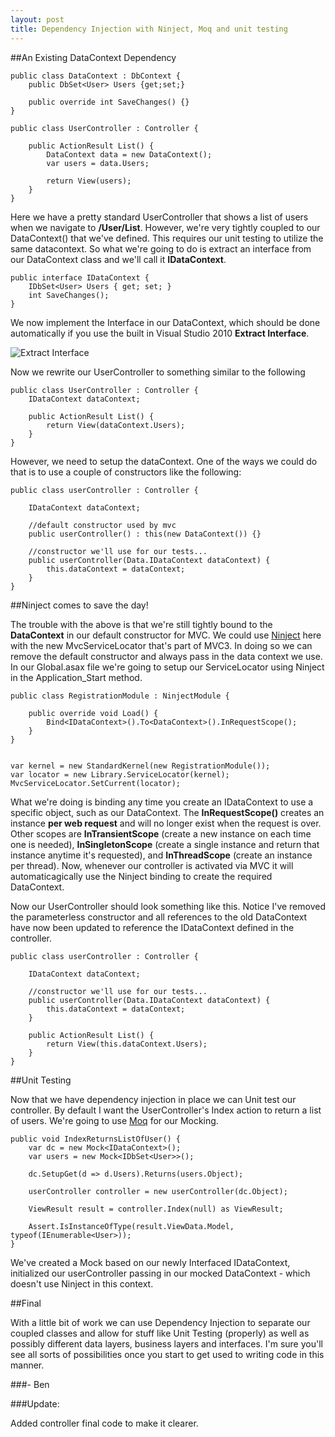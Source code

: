 ```yaml
---
layout: post
title: Dependency Injection with Ninject, Moq and unit testing
---
```


##An Existing DataContext Dependency

    public class DataContext : DbContext {
        public DbSet<User> Users {get;set;}
    
        public override int SaveChanges() {}
    }

    public class UserController : Controller {
    
        public ActionResult List() {
            DataContext data = new DataContext();
            var users = data.Users;
    
            return View(users);
        }
    }


Here we have a pretty standard UserController that shows a list of users when we navigate to <strong>/User/List</strong>.
However, we're very tightly coupled to our DataContext() that we've defined. This requires our unit testing to utilize the same datacontext. So what we're going to do is extract an interface from our DataContext class and we'll call it <strong>IDataContext</strong>.

    public interface IDataContext {
        IDbSet<User> Users { get; set; }
        int SaveChanges();
    }


We now implement the Interface in our DataContext, which should be done automatically if you use the built in Visual Studio 2010 <strong>Extract Interface</strong>.

<img src="http://aws.buildstarted.com/extractinterface.png" alt="Extract Interface" title="" />

Now we rewrite our UserController to something similar to the following

    public class UserController : Controller {
        IDataContext dataContext;
    
        public ActionResult List() {
            return View(dataContext.Users);
        }
    }


However, we need to setup the dataContext. One of the ways we could do that is to use a couple of constructors like the following:

    public class userController : Controller {
    
        IDataContext dataContext;
    
        //default constructor used by mvc
        public userController() : this(new DataContext()) {}
    
        //constructor we'll use for our tests...
        public userController(Data.IDataContext dataContext) {
            this.dataContext = dataContext;
        }
    }


##Ninject comes to save the day!

The trouble with the above is that we're still tightly bound to the <strong>DataContext</strong> in our default constructor for MVC. We could use <a href='http://ninject.org/' target='&#95;new'>Ninject</a> here with the new MvcServiceLocator that's part of MVC3. In doing so we can remove the default constructor and always pass in the data context we use. In our Global.asax file we're going to setup our ServiceLocator using Ninject in the Application&#95;Start method.

    public class RegistrationModule : NinjectModule {
    
        public override void Load() {
            Bind<IDataContext>().To<DataContext>().InRequestScope();
        }
    }


    var kernel = new StandardKernel(new RegistrationModule());
    var locator = new Library.ServiceLocator(kernel);
    MvcServiceLocator.SetCurrent(locator);


What we're doing is binding any time you create an IDataContext to use a specific object, such as our DataContext. The <strong>InRequestScope()</strong> creates an instance <strong>per web request</strong> and will no longer exist when the request is over. Other scopes are <strong>InTransientScope</strong> (create a new instance on each time one is needed), <strong>InSingletonScope</strong> (create a single instance and return that instance anytime it's requested), and <strong>InThreadScope</strong> (create an instance per thread). Now, whenever our controller is activated via MVC it will automaticagically use the Ninject binding to create the required DataContext.

Now our UserController should look something like this. Notice I've removed the parameterless constructor and all references to the old DataContext have now been updated to reference the IDataContext defined in the controller.

    public class userController : Controller {
    
        IDataContext dataContext;
    
        //constructor we'll use for our tests...
        public userController(Data.IDataContext dataContext) {
            this.dataContext = dataContext;
        }

        public ActionResult List() {
            return View(this.dataContext.Users);
        }
    }


##Unit Testing

Now that we have dependency injection in place we can Unit test our controller. By default I want the UserController's Index action to return a list of users. We're going to use <a href='http://code.google.com/p/moq/' target='&#95;new'>Moq</a> for our Mocking.

    public void IndexReturnsListOfUser() {
        var dc = new Mock<IDataContext>();
        var users = new Mock<IDbSet<User>>();
    
        dc.SetupGet(d => d.Users).Returns(users.Object);
    
        userController controller = new userController(dc.Object);
    
        ViewResult result = controller.Index(null) as ViewResult;
            
        Assert.IsInstanceOfType(result.ViewData.Model, typeof(IEnumerable<User>));
    }


We've created a Mock based on our newly Interfaced IDataContext, initialized our userController passing in our mocked DataContext - which doesn't use Ninject in this context.

##Final

With a little bit of work we can use Dependency Injection to separate our coupled classes and allow for stuff like Unit Testing (properly) as well as possibly different data layers, business layers and interfaces. I'm sure you'll see all sorts of possibilities once you start to get used to writing code in this manner.

###- Ben

###Update:

Added controller final code to make it clearer.